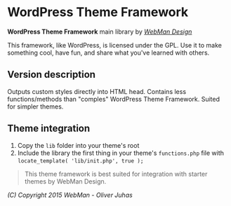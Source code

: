 # WordPress Theme Framework

**WordPress Theme Framework** main library by [*WebMan Design*](http://www.webmandesign.eu)

This framework, like WordPress, is licensed under the GPL.
Use it to make something cool, have fun, and share what you've learned with others.

## Version description

Outputs custom styles directly into HTML head. Contains less functions/methods than "comples" WordPress Theme Framework. Suited for simpler themes.

## Theme integration

1. Copy the `lib` folder into your theme's root
2. Include the library the first thing in your theme's `functions.php` file with `locate_template( 'lib/init.php', true );`

> This theme framework is best suited for integration with starter themes by WebMan Design.

*(C) Copyright 2015 WebMan - Oliver Juhas*